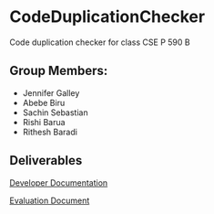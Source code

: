 # CodeDuplicationChecker
Code duplication checker for class CSE P 590 B

## Group Members:
- Jennifer Galley
- Abebe Biru
- Sachin Sebastian
- Rishi Barua
- Rithesh Baradi 

## Deliverables
[Developer Documentation](DeveloperDocumentation.md)

[Evaluation Document](Evaluation%20document.docx)
